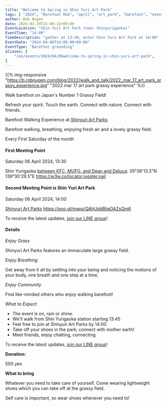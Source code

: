 ```yaml
---
title: "Welcome to Spring in Shin Yuri Art Park"
tags: [ "2024", "Barefoot Rob", "april", "art_park", "barefoot", "event", "walk", "はだし", "新百合ヶ丘駅", "裸足のロブ" ]
author: Rob Nugen
date: 2024-03-20T15:00:14+09:00
EventLocation: "Shin Yuri Art Park (near Shinyurigaoka)"
EventTime: "14:00"
TimeDescription: "gather at 13:30; enter Shin Yuri Art Park at 14:00"
EventDate: "2024-04-06T14:00:00+09:00"
EventType: "Barefoot grounding"
aliases: [
    "/en/events/2024/04/06welcome-to-spring-in-shin-yuri-art-park",
]
---
```


{{% img-responsive "https://b.robnugen.com/blog/2022/walk_and_talk/2022_mar_17_art_park_grassy_experience.jpg" "2022 mar 17 art park grassy experience" %}}

Walk barefoot on Japan's Number 1 Grassy Field!

Refresh your spirit. Touch the earth. Connect with nature. Connect with friends.

Barefoot Walking Experience at [Shinyuri Art Parks](http://www.airgreen.info/artparks.html)

Barefoot walking, breathing, enjoying fresh air and a lovely grassy field.

Every First Saturday of the month

#### First Meeting Point

Saturday 06 April 2024, 13:30

Shin Yurigaoka [between KFC, MUFG, and Dean and Deluca](https://goo.gl/maps/aoY2j7WxkNjSC2u98):  35°36'13.3"N 139°30'29.5"E  https://w3w.co/locator.juggler.nail

#### Second Meeting Point is Shin Yuri Art Park

Saturday 06 April 2024, 14:00

[Shinyuri Art Parks](http://www.airgreen.info/artparks.html) https://goo.gl/maps/QAhUddBiieDAZsQm6

To receive the latest updates, [join our LINE group](/contact/)!

#### Details

*Enjoy Grass*

Shinyuri Art Parks features an immaculate large grassy field.

*Enjoy Breathing*

Get away from it all by settling into your being and noticing the
motions of your body, one breath and one step at a time.

*Enjoy Community*

Find like-minded others who enjoy walking barefoot!

*What to Expect*

* The event is on, rain or shine.
* We'll walk from Shin Yurigaoka station starting 13:45
* Feel free to join at Shinyuri Art Parks by 14:00.
* Take off your shoes in the park; connect with mother earth!
* Meet friends, enjoy chatting, connecting

To receive the latest updates, [join our LINE group](/contact/)!

**Donation:**

500 yen

**What to bring**

Whatever you need to take care of yourself.  Come wearing lightweight
shoes which you can take off at the grassy field.

Self care is important, so wear shoes whenever you need to!
